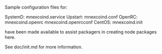 Sample configuration files for:

SystemD: mnexcoind.service
Upstart: mnexcoind.conf
OpenRC:  mnexcoind.openrc
         mnexcoind.openrcconf
CentOS:  mnexcoind.init

have been made available to assist packagers in creating node packages here.

See doc/init.md for more information.
